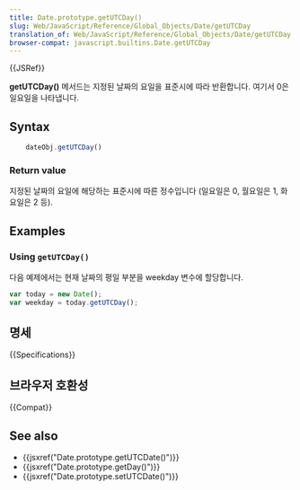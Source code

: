 ```yaml
---
title: Date.prototype.getUTCDay()
slug: Web/JavaScript/Reference/Global_Objects/Date/getUTCDay
translation_of: Web/JavaScript/Reference/Global_Objects/Date/getUTCDay
browser-compat: javascript.builtins.Date.getUTCDay
---
```


{{JSRef}}

**getUTCDay()** 메서드는 지정된 날짜의 요일을 표준시에 따라 반환합니다. 여기서 0은 일요일을 나타냅니다.

## Syntax

```js
    dateObj.getUTCDay()
```

### Return value

지정된 날짜의 요일에 해당하는 표준시에 따른 정수입니다 (일요일은 0, 월요일은 1, 화요일은 2 등).

## Examples

### Using `getUTCDay()`

다음 예제에서는 현재 날짜의 평일 부분을 weekday 변수에 할당합니다.

```js
var today = new Date();
var weekday = today.getUTCDay();
```

## 명세

{{Specifications}}

## 브라우저 호환성

{{Compat}}

## See also

- {{jsxref("Date.prototype.getUTCDate()")}}
- {{jsxref("Date.prototype.getDay()")}}
- {{jsxref("Date.prototype.setUTCDate()")}}
